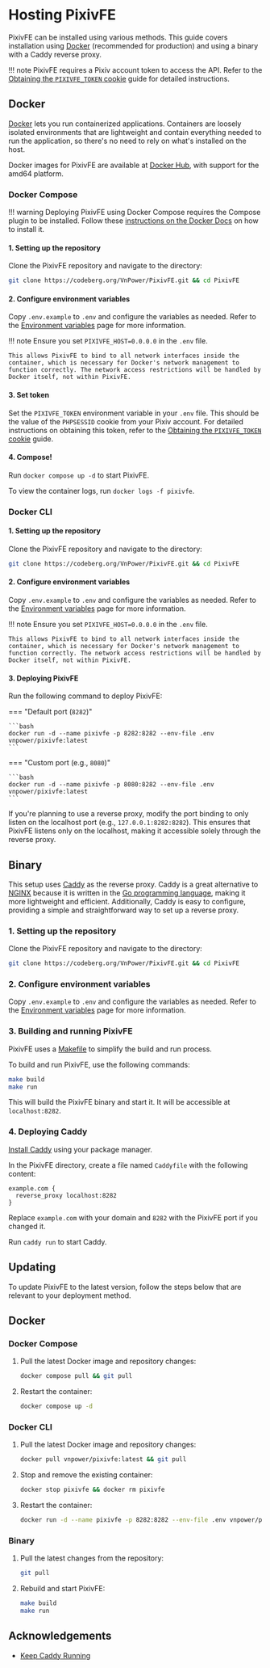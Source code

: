 # Hosting PixivFE

PixivFE can be installed using various methods. This guide covers installation using [Docker](#docker) (recommended for production) and using a binary with a Caddy reverse proxy.

!!! note
    PixivFE requires a Pixiv account token to access the API. Refer to the [Obtaining the `PIXIVFE_TOKEN` cookie](obtaining-pixivfe-token.md) guide for detailed instructions.

## Docker

[Docker](https://www.docker.com/) lets you run containerized applications. Containers are loosely isolated environments that are lightweight and contain everything needed to run the application, so there's no need to rely on what's installed on the host.

Docker images for PixivFE are available at [Docker Hub](https://hub.docker.com/r/vnpower/pixivfe), with support for the amd64 platform.

### Docker Compose

!!! warning
    Deploying PixivFE using Docker Compose requires the Compose plugin to be installed. Follow these [instructions on the Docker Docs](https://docs.docker.com/compose/install) on how to install it.

#### 1. Setting up the repository

Clone the PixivFE repository and navigate to the directory:

```bash
git clone https://codeberg.org/VnPower/PixivFE.git && cd PixivFE
```

#### 2. Configure environment variables

Copy `.env.example` to `.env` and configure the variables as needed. Refer to the [Environment variables](environment-variables.md) page for more information.

!!! note
    Ensure you set `PIXIVFE_HOST=0.0.0.0` in the `.env` file.
    
    This allows PixivFE to bind to all network interfaces inside the container, which is necessary for Docker's network management to function correctly. The network access restrictions will be handled by Docker itself, not within PixivFE.

#### 3. Set token

Set the `PIXIVFE_TOKEN` environment variable in your `.env` file. This should be the value of the `PHPSESSID` cookie from your Pixiv account. For detailed instructions on obtaining this token, refer to the [Obtaining the `PIXIVFE_TOKEN` cookie](obtaining-pixivfe-token.md) guide.

#### 4. Compose!

Run `docker compose up -d` to start PixivFE.

To view the container logs, run `docker logs -f pixivfe`.

### Docker CLI

#### 1. Setting up the repository

Clone the PixivFE repository and navigate to the directory:

```bash
git clone https://codeberg.org/VnPower/PixivFE.git && cd PixivFE
```

#### 2. Configure environment variables

Copy `.env.example` to `.env` and configure the variables as needed. Refer to the [Environment variables](environment-variables.md) page for more information.

!!! note
    Ensure you set `PIXIVFE_HOST=0.0.0.0` in the `.env` file.
    
    This allows PixivFE to bind to all network interfaces inside the container, which is necessary for Docker's network management to function correctly. The network access restrictions will be handled by Docker itself, not within PixivFE.

#### 3. Deploying PixivFE

Run the following command to deploy PixivFE:

=== "Default port (`8282`)"

    ```bash
    docker run -d --name pixivfe -p 8282:8282 --env-file .env vnpower/pixivfe:latest
    ```

=== "Custom port (e.g., `8080`)"

    ```bash
    docker run -d --name pixivfe -p 8080:8282 --env-file .env vnpower/pixivfe:latest
    ```

If you're planning to use a reverse proxy, modify the port binding to only listen on the localhost port (e.g., `127.0.0.1:8282:8282`). This ensures that PixivFE listens only on the localhost, making it accessible solely through the reverse proxy.

## Binary

This setup uses [Caddy](https://caddyserver.com/) as the reverse proxy. Caddy is a great alternative to [NGINX](https://nginx.org/en/) because it is written in the [Go programming language](https://go.dev/), making it more lightweight and efficient. Additionally, Caddy is easy to configure, providing a simple and straightforward way to set up a reverse proxy.

### 1. Setting up the repository

Clone the PixivFE repository and navigate to the directory:

```bash
git clone https://codeberg.org/VnPower/PixivFE.git && cd PixivFE
```

### 2. Configure environment variables

Copy `.env.example` to `.env` and configure the variables as needed. Refer to the [Environment variables](environment-variables.md) page for more information.

### 3. Building and running PixivFE

PixivFE uses a [Makefile](https://www.gnu.org/software/make/manual/make.html#Introduction) to simplify the build and run process.

To build and run PixivFE, use the following commands:

```bash
make build
make run
```

This will build the PixivFE binary and start it. It will be accessible at `localhost:8282`.

### 4. Deploying Caddy

[Install Caddy](https://caddyserver.com/docs/install) using your package manager.

In the PixivFE directory, create a file named `Caddyfile` with the following content:

```caddy
example.com {
  reverse_proxy localhost:8282
}
```

Replace `example.com` with your domain and `8282` with the PixivFE port if you changed it.

Run `caddy run` to start Caddy.

## Updating

To update PixivFE to the latest version, follow the steps below that are relevant to your deployment method.

## Docker

### Docker Compose

1. Pull the latest Docker image and repository changes:
   ```bash
   docker compose pull && git pull
   ```

2. Restart the container:
   ```bash
   docker compose up -d
   ```

### Docker CLI

1. Pull the latest Docker image and repository changes:
   ```bash
   docker pull vnpower/pixivfe:latest && git pull
   ```

2. Stop and remove the existing container:
   ```bash
   docker stop pixivfe && docker rm pixivfe
   ```

3. Restart the container:
   ```bash
   docker run -d --name pixivfe -p 8282:8282 --env-file .env vnpower/pixivfe:latest
   ```

### Binary

1. Pull the latest changes from the repository:
   ```bash
   git pull
   ```

2. Rebuild and start PixivFE:
   ```bash
   make build
   make run
   ```

## Acknowledgements

- [Keep Caddy Running](https://caddyserver.com/docs/running#keep-caddy-running)
